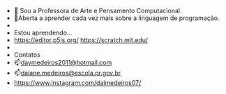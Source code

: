 - 👋 Sou a Professora de Arte e Pensamento Computacional. 
- 💞️Aberta a aprender cada vez mais sobre a linguagem de programação. 
- 
- Estou aprendendo...
- https://editor.p5js.org/ https://scratch.mit.edu/
- 
- Contatos
- 📫daymedeiros2011@hotmail.com
- 📫daiane.medeiros@escola.pr.gov.br
- https://www.instagram.com/daimedeiros07/

